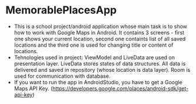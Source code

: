 # MemorablePlacesApp
- This is a school project/android application whose main task is to show how to work with Google Maps in Android. It contains 3 screens - first one shows your current location, second one containts list of all saved locations and the third one is used for changing title or content of locations.
- Tehnologies used in project: ViewModel and LiveData are used on presentation layer. LiveData stores states of data structures. All data is delivered and saved in repository (whose
location is data layer). Room is used for communication with database.
- If you want to run the app in AndroidStudio, you have to get a Google Maps API Key. (https://developers.google.com/places/android-sdk/get-api-key)
